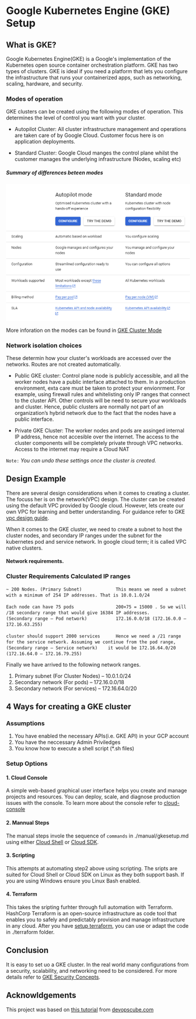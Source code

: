 # Google Kubernetes Engine (GKE) Setup

## What is GKE?
Google Kubernetes Engine(GKE) is a Google's implementation of the Kubernetes open source container orchestration platform. GKE has two types of clusters. GKE is ideal if you need a platform that lets you configure the infrastructure that runs your containerized apps, such as networking, scaling, hardware, and security. 

### Modes of operation
GKE clusters can be created using the following modes of operation. This determines the level of control you want with your cluster.

* Autopilot Cluster: All cluster infrastructure management and operations are taken care of by Google Cloud. Customer focus here is on application deployments. 

* Standard Cluster: Google Cloud manges the control plane whilst the customer manages the underlying infrastructure (Nodes, scaling etc)

##### Summary of differences beteen modes
![Autopilot vs Standard](./img/clustermode.png)

More inforation on the modes can be found in [GKE Cluster Mode](https://cloud.google.com/kubernetes-engine/docs/concepts/cluster-architecture?_ga=2.208064722.-1396940121.1686217398) 

### Network isolation choices
These determin how your cluster's workloads are accessed over the networks. Routes are not created automatically.

* Public GKE cluster: Control plane node is publicly accessible, and all the worker nodes have a public interface attached to them. In a production environment, exta care must be taken to protect your envionrment. For example, using firewall rules and whitelisting only IP ranges that connect to the cluster API. Other controls will be need to secure your workloads and cluster. Hence, public clusters are normally not part of an organization’s hybrid network due to the fact that the nodes have a public interface.

* Private GKE Cluster: The worker nodes and pods are assinged internal IP address, hence not accesible over the internet. The access to the cluster components will be completely private through VPC networks. Access to the internet may require a Cloud NAT

`Note:` _You can undo these settings once the cluster is created._


## Design Example

There are several design considerations when it comes to creating a cluster. The focuss her is on the network(VPC) design. The cluster can be created using the default VPC provided by Google cloud. However, lets create our own VPC for learning and better understanding. For guidance refer to GKE [vpc design guide](https://cloud.google.com/kubernetes-engine/docs/best-practices/networking#vpc-design).

When it comes to the GKE cluster, we need to create a subnet to host the cluster nodes, and secondary IP ranges under the subnet for the kubernetes pod and service network. In google cloud term; it is called VPC native clusters.

#### Network requirements.

### Cluster Requirements	                Calculated IP ranges
``` 
~ 200 Nodes. (Primary Subnet)	          This means we need a subnet with a minimum of 254 IP addresses. That is 10.0.1.0/24

Each node can have 75 pods                200×75 = 15000 . So we will /18 secondary range that would give 16384 IP addresses. 
(Secondary range – Pod network)	          172.16.0.0/18 (172.16.0.0 – 172.16.63.255)

cluster should support 2000 services      Hence we need a /21 range for the service network. Assuming we continue from the pod range, 
(Secondary range – Service network)	   it would be 172.16.64.0/20 (172.16.64.0 – 172.16.79.255) 
```

Finally we have arrived to the following network ranges.
1.  Primary subnet (For Cluster Nodes) – 10.0.1.0/24
2.  Secondary network (For pods) – 172.16.0.0/18
3.  Secondary network (For services) – 172.16.64.0/20


## 4 Ways for creating a GKE cluster

### Assumptions
1. You have enabled the necessary APIs(i.e. GKE API) in your GCP account
2. You have the neccessary Admin Priviledges
3. You know how to execute a shell script (*.sh files)

### Setup Options
#### 1. Cloud Console 
A simple web-based graphical user interface helps you create and manage projects and resources. You can deploy, scale, and diagnose production issues with the console. To learn more about the console refer to [cloud-console](https://cloud.google.com/cloud-console) 

#### 2. Mannual Steps
The manual steps invole the sequence of `commands` in ./manual/gkesetup.md using either [Cloud Shell](https://cloud.google.com/shell) or [Cloud SDK](https://cloud.google.com/sdk). 

#### 3. Scripting
This attempts at automating step2 above using scripting. The sripts are suited for Cloud Shell or Cloud SDK on Linux as they both support bash. If you are using Windows ensure you Linux Bash enabled.

#### 4. Terraform
This takes the sripting furhter through full automation with Terraform. HashCorp Terraform is an open-source infrastructure as code tool that enables you to safely and predictably provision and manage infrastructure in any cloud. After you have [setup terraform](https://developer.hashicorp.com/terraform/downloads?product_intent=terraform), you can use or adapt the code in ./terraform folder.


## Conclusion
It is easy to set uo a GKE cluster. In the real world many configurations from a security, scalability, and networking need to be considered. For more details refer to [GKE Security Concepts](https://cloud.google.com/kubernetes-engine/docs/concepts/security-overview).

## Acknowldgements 
This project was based on [this tutorial](https://devopscube.com/setup-kubernetes-cluster-google-cloud/) from [devopscube.com](https://devopscube.com/)